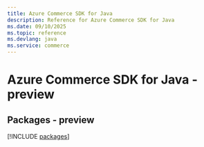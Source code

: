```yaml
---
title: Azure Commerce SDK for Java
description: Reference for Azure Commerce SDK for Java
ms.date: 09/10/2025
ms.topic: reference
ms.devlang: java
ms.service: commerce
---
```

# Azure Commerce SDK for Java - preview
## Packages - preview
[!INCLUDE [packages](commerce-index.md)]